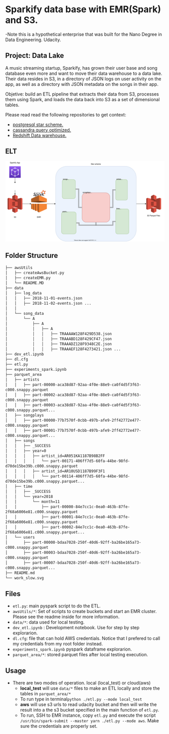 # Sparkify data base with EMR(Spark) and S3.

-Note this is a hypothetical enterprise that was built for the Nano Degree in 
Data Engineering. Udacity.

## Project: Data Lake
A music streaming startup, Sparkify, has grown their user base and song database even more and want to move their data warehouse to a data lake. Their data resides in S3, in a directory of JSON logs on user activity on the app, as well as a directory with JSON metadata on the songs in their app.

Objetive: build an ETL pipeline that extracts their data from S3, processes them using Spark, and loads the data back into S3 as a set of dimensional tables.

Please read read the following repositories to get context:
+ [postgresql star scheme.](https://github.com/gariciodaro/postgresql-Sparkify-data-modeling)
+ [cassandra query optimized.](http://garisplace.com/udacity/cassandra_project.html)
+ [Redshift Data warehouse.](https://github.com/gariciodaro/redshift-Sparkify-data-warehouse)

## ELT
<div>
<img src="./workflow.svg">
</div>


## Folder Structure

```
├── awsUtils
│   ├── createAwsBucket.py
│   ├── createEMR.py
│   └── README.MD
├── data
│   ├── log_data
│   │   ├── 2018-11-01-events.json
│   │   ├── 2018-11-02-events.json ...
│   │
│   └── song_data
│       └── A
│           ├── A
│           │   ├── A
│           │   │   ├── TRAAAAW128F429D538.json
│           │   │   ├── TRAAABD128F429CF47.json
│           │   │   ├── TRAAADZ128F9348C2E.json
│           │   │   ├── TRAAAEF128F4273421.json ...
├── dev_etl.ipynb
├── dl.cfg
├── etl.py
├── experiments_spark.ipynb
├── parquet_area
│   ├── artists
│   │   ├── part-00000-aca38d87-92aa-4f0e-88e9-ca0f4d5f3f63-c000.snappy.parquet
│   │   ├── part-00002-aca38d87-92aa-4f0e-88e9-ca0f4d5f3f63-c000.snappy.parquet
│   │   ├── part-00003-aca38d87-92aa-4f0e-88e9-ca0f4d5f3f63-c000.snappy.parquet...
│   ├── songplays
│   │   ├── part-00000-77b7570f-0cbb-497b-afe9-2ff42772e477-c000.snappy.parquet
│   │   ├── part-00001-77b7570f-0cbb-497b-afe9-2ff42772e477-c000.snappy.parquet...
│   ├── songs
│   │   ├── _SUCCESS
│   │   ├── year=0
│   │   │   ├── artist_id=AR051KA1187B98B2FF
│   │   │   │   └── part-00171-406ff7d5-60fa-44be-98fd-d70de15be39b.c000.snappy.parquet
│   │   │   ├── artist_id=AR10USD1187B99F3F1
│   │   │   │   └── part-00114-406ff7d5-60fa-44be-98fd-d70de15be39b.c000.snappy.parquet...
│   ├── time
│   │   ├── _SUCCESS
│   │   └── year=2018
│   │       └── month=11
│   │           ├── part-00000-84e7cc1c-0ea0-463b-87fe-2f68a6006e81.c000.snappy.parquet
│   │           ├── part-00001-84e7cc1c-0ea0-463b-87fe-2f68a6006e81.c000.snappy.parquet
│   │           ├── part-00002-84e7cc1c-0ea0-463b-87fe-2f68a6006e81.c000.snappy.parquet...
│   └── users
│       ├── part-00000-bdaa7028-250f-40d6-92ff-ba26be165a73-c000.snappy.parquet
│       ├── part-00003-bdaa7028-250f-40d6-92ff-ba26be165a73-c000.snappy.parquet
│       ├── part-00007-bdaa7028-250f-40d6-92ff-ba26be165a73-c000.snappy.parquet...
├── README.md
└── work_slow.svg
```

## Files
+ ```etl.py```: main pyspark script to do the ETL.
+ ```awsUtils/*```: Set of scripts to create buckets and start an EMR cluster. 
Please see the readme inside for more information.
+ ```data/*```: data used for local testing.
+ ```dev_etl.ipynb``` : Development notebook. Use for step by step explorarion.
+ ```dl.cfg```: file that can hold AWS credentials. Notice that I prefered to call
my credentials from my root folder instead.
+ ```experiments_spark.ipynb``` pyspark dataframe explorarion.
+ ```parquet_area/*```: stored parquet files after local testing execution.

## Usage
+ There are two modes of operation. local (local_test) or cloud(aws)
    + **local_test** will use ```data/*``` files to make an ETL locally and store the
        tables in ```parquet_area/*```
    + To run type in terminal```python ./etl.py --mode local_test```
    + **aws** will use s3 urls to read udacity bucket and then will write the result
    into a the s3 bucket specified in the main function of ```etl.py```.
    + To run, SSH to EMR instance, copy ```etl.py``` and
     execute the script ```/usr/bin/spark-submit --master yarn ./etl.py --mode aws```.
     Make sure the credentials are properly set.